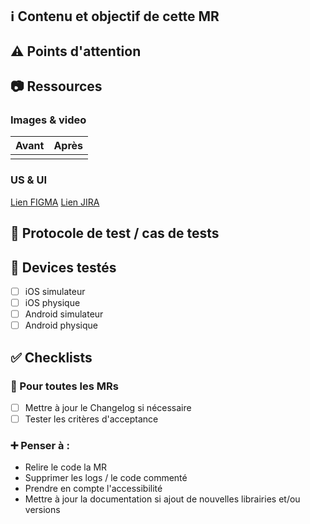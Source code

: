## ℹ️ Contenu et objectif de cette MR

<!-- Rédiger en une phrase concise, simple et précise l'objectif principal de cette MR. -->

## ⚠️ Points d'attention

<!-- Points à vérifier, en cours, complexes etc. -->

## 📷 Ressources

<!-- Résultat sur petit device, tablette, cas particuliers, etc. -->

<!-- Tip image : pour ajouter un screenshot avec une taille définie <img src="/uploads/imageUrl" height="400" /> ou resize l'image avec une hauteur de 400 avant un drag & drop -->

<!-- Tip video: utiliser l'extension Chrome Awesome Screenshot qui permet de faire des captures de la fenêtre du simulateur au format WebM et donc intégrable dans les fichiers .md -->

### Images & video

<!-- Glisser-déposer les images et les vidéos dans l'espace entre les |    | -->

| Avant | Après |
| ----- | ----- |
|       |       |

### US & UI

<!-- Insérer l'url entre les parenthèses -->

[Lien FIGMA]()
[Lien JIRA](JIRA_URL)

## 🔬 Protocole de test / cas de tests

<!-- Décrire précisément le parcours utilisateur et/ou les éléments de contexte pour tester la bonne réalisation du ticket + fournir un cas de test si nécessaire (ex: user id) -->

## 📱 Devices testés

<!-- Mettre un x entre des crochets pour activer une checkbox -->

- [ ] iOS simulateur
- [ ] iOS physique
- [ ] Android simulateur
- [ ] Android physique

## ✅ Checklists

### 🚩 Pour toutes les MRs

<!-- Auteur : prendre le temps de refactoriser, nettoyer les commentaires et les logs, etc -->

- [ ] Mettre à jour le Changelog si nécessaire
- [ ] Tester les critères d'acceptance

### ➕ Penser à :

- Relire le code la MR
- Supprimer les logs / le code commenté
- Prendre en compte l'accessibilité
- Mettre à jour la documentation si ajout de nouvelles librairies et/ou versions
